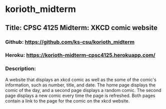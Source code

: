 # korioth_midterm

## Title: CPSC 4125 Midterm: XKCD comic website

### Github: https://github.com/ks-csu/korioth_midterm

### Heroku: https://korioth-midterm-cpsc4125.herokuapp.com/

### Description: 

A website that displays an xkcd comic as well as the some of the comic's information, such as number, title, and date.
The home page displays the comic of the day, and a second page displays a random comic. The second page displays a new comic every time the page is refreshed. 
Both pages contain a link to the page for the comic on the xkcd website.